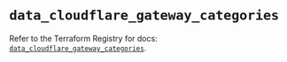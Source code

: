 # `data_cloudflare_gateway_categories`

Refer to the Terraform Registry for docs: [`data_cloudflare_gateway_categories`](https://registry.terraform.io/providers/cloudflare/cloudflare/4.47.0/docs/data-sources/gateway_categories).

